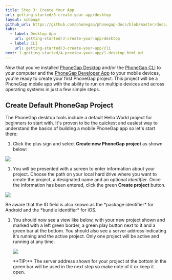 ```yaml
---
title: Step 3: Create Your App
url: getting-started/3-create-your-app/desktop
layout: subpage
github_url: https://github.com/phonegap/phonegap-docs/blob/master/docs/1-getting-started/3-create-your-app/1-desktop.html.md
tabs:
  - label: Desktop App
    url: getting-started/3-create-your-app/desktop
  - label: CLI
    url: getting-started/3-create-your-app/cli
next: 1-getting-started/4-preview-your-app/1-desktop.html.md
---
```


Now that you've installed [PhoneGap Desktop](/getting-started/1-install-phonegap/desktop) and/or the [PhoneGap CLI](/getting-started/1-install-phonegap/cli) to your computer and the [PhoneGap Developer App](/getting-started/2-install-mobile-app) to your mobile devices, you're ready to create your first PhoneGap project. This project will be a PhoneGap mobile app with the ability to run on multiple devices and across operating systems
in just a few simple steps.

## Create Default PhoneGap Project

The PhoneGap desktop tools include a default Hello World project for beginners to start with. It's proven to be the quickest and easiest way to understand the basics of building a mobile PhoneGap app so let's start there:

1. Click the plus sign and select **Create new PhoneGap project** as shown below:

  ![](/images/desktop-app-plus.png)

1. You will be presented with a screen to enter information about your project. Choose the path on your local hard drive where you want to create the project, a designated name and an optional *identifier*. Once the information has been entered, click the green **Create project** button.

  ![](/images/desktop-app-create-info.png)

  <div class="alert--warning">Be aware that the ID field is also known as the *package identifier* for Android and the *bundle identifier* for iOS.</div>

1. You should now see a view like below, with your new project shown and marked with a left green border, a green play button next to it and a green bar at the bottom. You should also see a server address indicating it's running and the active project. Only one project will be active and running at any time.

   ![](/images/desktop-app-create.png)

   <div class="alert--tip">**TIP:** The server address shown for your project at the bottom in the green bar will be used in the next step so make note of it or keep it open. </div>
